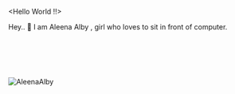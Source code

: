 <Hello World !!>

Hey.. 👋 I am Aleena Alby , girl who loves to sit in front of computer. 

<!-- <h4 align="left">You can reach me </h4> -->
<!--  <a href="https://www.linkedin.com/in/aleena-alby/">
    <img src="https://www.vectorlogo.zone/logos/linkedin/linkedin-icon.svg" alt="Angel Santiago Jaime Zavala's LinkedIn Profile" height="30" width="30">
  </a> -->
  
  <br>
  
<!-- 
<img height="180em" src="https://github-readme-stats.vercel.app/api?username=AleenaAlby&show_icons=true&hide_border=true&&count_private=true&include_all_commits=true" /> -->

<br><br>


<p><img align="center" src="https://github-readme-stats.vercel.app/api/top-langs?username=AleenaAlby&show_icons=true&locale=en&layout=compact" alt="AleenaAlby" /></p>

<!-- <p align='center'>
  📫 Email <a href='mailto:aleenaalby20@gmail.com'>aleenaalby20@gmail.com</a>
</p> -->
